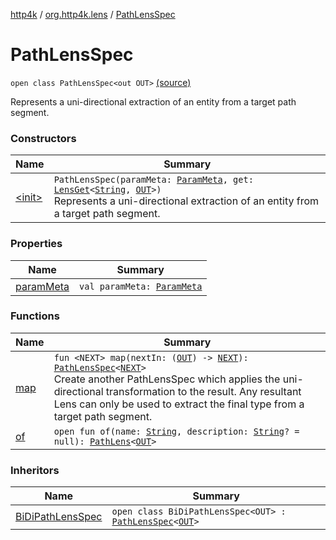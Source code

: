 [http4k](../../index.md) / [org.http4k.lens](../index.md) / [PathLensSpec](./index.md)

# PathLensSpec

`open class PathLensSpec<out OUT>` [(source)](https://github.com/http4k/http4k/blob/master/http4k-core/src/main/kotlin/org/http4k/lens/path.kt#L41)

Represents a uni-directional extraction of an entity from a target path segment.

### Constructors

| Name | Summary |
|---|---|
| [&lt;init&gt;](-init-.md) | `PathLensSpec(paramMeta: `[`ParamMeta`](../-param-meta/index.md)`, get: `[`LensGet`](../-lens-get/index.md)`<`[`String`](https://kotlinlang.org/api/latest/jvm/stdlib/kotlin/-string/index.html)`, `[`OUT`](index.md#OUT)`>)`<br>Represents a uni-directional extraction of an entity from a target path segment. |

### Properties

| Name | Summary |
|---|---|
| [paramMeta](param-meta.md) | `val paramMeta: `[`ParamMeta`](../-param-meta/index.md) |

### Functions

| Name | Summary |
|---|---|
| [map](map.md) | `fun <NEXT> map(nextIn: (`[`OUT`](index.md#OUT)`) -> `[`NEXT`](map.md#NEXT)`): `[`PathLensSpec`](./index.md)`<`[`NEXT`](map.md#NEXT)`>`<br>Create another PathLensSpec which applies the uni-directional transformation to the result. Any resultant Lens can only be used to extract the final type from a target path segment. |
| [of](of.md) | `open fun of(name: `[`String`](https://kotlinlang.org/api/latest/jvm/stdlib/kotlin/-string/index.html)`, description: `[`String`](https://kotlinlang.org/api/latest/jvm/stdlib/kotlin/-string/index.html)`? = null): `[`PathLens`](../-path-lens/index.md)`<`[`OUT`](index.md#OUT)`>` |

### Inheritors

| Name | Summary |
|---|---|
| [BiDiPathLensSpec](../-bi-di-path-lens-spec/index.md) | `open class BiDiPathLensSpec<OUT> : `[`PathLensSpec`](./index.md)`<`[`OUT`](../-bi-di-path-lens-spec/index.md#OUT)`>` |

